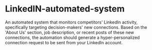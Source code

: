 # LinkedIN-automated-system
An automated system that monitors competitors' LinkedIn activity, specifically targeting decision-makers' new connections. Based on the 'About Us' section, job description, or recent posts of these new connections, the automation should generate a hyper-personalized connection request to be sent from your LinkedIn account.
